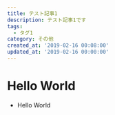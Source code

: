 ```yaml
---
title: テスト記事1
description: テスト記事1です
tags:
  - タグ1
category: その他
created_at: '2019-02-16 00:08:00'
updated_at: '2019-02-16 00:00:00'
---
```


# Hello World

- Hello World

